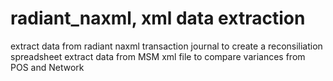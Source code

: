 # radiant_naxml, xml data extraction
extract data from radiant naxml transaction journal to create a reconsiliation spreadsheet
extract data from MSM xml file to compare variances from POS and Network
